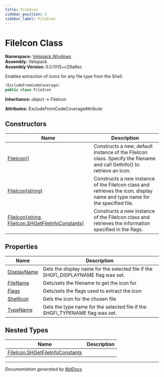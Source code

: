 ```yaml
---
title: FileIcon
sidebar_position: 2
sidebar_label: FileIcon
---
```

<!--  
  <auto-generated>   
    The contents of this file were generated by a tool.  
    Changes to this file may be list if the file is regenerated  
  </auto-generated>   
-->

# FileIcon Class

**Namespace:** [Velopack.Windows](../index.md)  
**Assembly:** Velopack  
**Assembly Version:** 0.0.1015+c29a8ec

Enables extraction of icons for any file type from the Shell.

```csharp
[ExcludeFromCodeCoverage]
public class FileIcon
```

**Inheritance:** object → FileIcon

**Attributes:** ExcludeFromCodeCoverageAttribute

## Constructors

| Name                                                                                                                     | Description                                                                                                                      |
| ------------------------------------------------------------------------------------------------------------------------ | -------------------------------------------------------------------------------------------------------------------------------- |
| [FileIcon()](constructors/index.md#fileicon)                                                                             | Constructs a new, default instance of the FileIcon class.  Specify the filename and call GetInfo() to retrieve an icon.          |
| [FileIcon(string)](constructors/index.md#fileiconstring)                                                                 | Constructs a new instance of the FileIcon class and retrieves the icon, display name and type name for the specified file.       |
| [FileIcon(string, FileIcon.SHGetFileInfoConstants)](constructors/index.md#fileiconstring-fileiconshgetfileinfoconstants) | Constructs a new instance of the FileIcon class and retrieves the information specified in the  flags.                           |

## Properties

| Name                                     | Description                                                                         |
| ---------------------------------------- | ----------------------------------------------------------------------------------- |
| [DisplayName](properties/DisplayName.md) | Gets the display name for the selected file if the SHGFI\_DISPLAYNAME flag was set. |
| [FileName](properties/FileName.md)       | Gets\/sets the filename to get the icon for                                         |
| [Flags](properties/Flags.md)             | Gets\/sets the flags used to extract the icon                                       |
| [ShellIcon](properties/ShellIcon.md)     | Gets the icon for the chosen file                                                   |
| [TypeName](properties/TypeName.md)       | Gets the type name for the selected file if the SHGFI\_TYPENAME flag was set.       |

## Nested Types

| Name                                                               | Description |
| ------------------------------------------------------------------ | ----------- |
| [FileIcon.SHGetFileInfoConstants](SHGetFileInfoConstants/index.md) |             |

___

*Documentation generated by [MdDocs](https://github.com/ap0llo/mddocs)*

